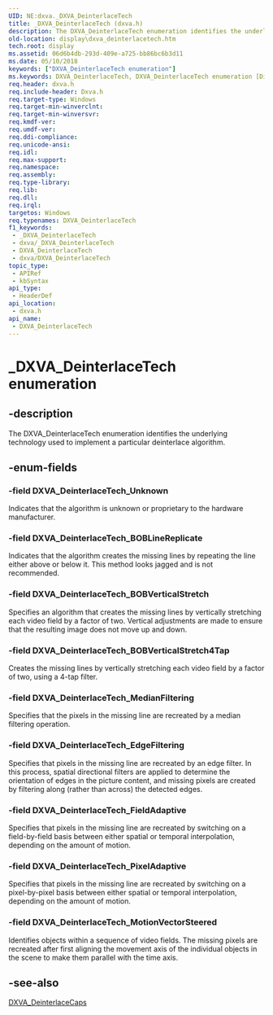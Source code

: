```yaml
---
UID: NE:dxva._DXVA_DeinterlaceTech
title: _DXVA_DeinterlaceTech (dxva.h)
description: The DXVA_DeinterlaceTech enumeration identifies the underlying technology used to implement a particular deinterlace algorithm.
old-location: display\dxva_deinterlacetech.htm
tech.root: display
ms.assetid: 06d6b4db-293d-409e-a725-bb86bc6b3d11
ms.date: 05/10/2018
keywords: ["DXVA_DeinterlaceTech enumeration"]
ms.keywords: DXVA_DeinterlaceTech, DXVA_DeinterlaceTech enumeration [Display Devices], DXVA_DeinterlaceTech_BOBLineReplicate, DXVA_DeinterlaceTech_BOBVerticalStretch, DXVA_DeinterlaceTech_BOBVerticalStretch4Tap, DXVA_DeinterlaceTech_EdgeFiltering, DXVA_DeinterlaceTech_FieldAdaptive, DXVA_DeinterlaceTech_MedianFiltering, DXVA_DeinterlaceTech_MotionVectorSteered, DXVA_DeinterlaceTech_PixelAdaptive, DXVA_DeinterlaceTech_Unknown, _DXVA_DeinterlaceTech, display.dxva_deinterlacetech, dxva/DXVA_DeinterlaceTech, dxva/DXVA_DeinterlaceTech_BOBLineReplicate, dxva/DXVA_DeinterlaceTech_BOBVerticalStretch, dxva/DXVA_DeinterlaceTech_BOBVerticalStretch4Tap, dxva/DXVA_DeinterlaceTech_EdgeFiltering, dxva/DXVA_DeinterlaceTech_FieldAdaptive, dxva/DXVA_DeinterlaceTech_MedianFiltering, dxva/DXVA_DeinterlaceTech_MotionVectorSteered, dxva/DXVA_DeinterlaceTech_PixelAdaptive, dxva/DXVA_DeinterlaceTech_Unknown, dxvaref_ce829a5b-1e09-43e6-b90c-f7501476f280.xml
req.header: dxva.h
req.include-header: Dxva.h
req.target-type: Windows
req.target-min-winverclnt: 
req.target-min-winversvr: 
req.kmdf-ver: 
req.umdf-ver: 
req.ddi-compliance: 
req.unicode-ansi: 
req.idl: 
req.max-support: 
req.namespace: 
req.assembly: 
req.type-library: 
req.lib: 
req.dll: 
req.irql: 
targetos: Windows
req.typenames: DXVA_DeinterlaceTech
f1_keywords:
 - _DXVA_DeinterlaceTech
 - dxva/_DXVA_DeinterlaceTech
 - DXVA_DeinterlaceTech
 - dxva/DXVA_DeinterlaceTech
topic_type:
 - APIRef
 - kbSyntax
api_type:
 - HeaderDef
api_location:
 - dxva.h
api_name:
 - DXVA_DeinterlaceTech
---
```


# _DXVA_DeinterlaceTech enumeration


## -description

The DXVA_DeinterlaceTech enumeration identifies the underlying technology used to implement a particular deinterlace algorithm.

## -enum-fields

### -field DXVA_DeinterlaceTech_Unknown

Indicates that the algorithm is unknown or proprietary to the hardware manufacturer.

### -field DXVA_DeinterlaceTech_BOBLineReplicate

Indicates that the algorithm creates the missing lines by repeating the line either above or below it. This method looks jagged and is not recommended.

### -field DXVA_DeinterlaceTech_BOBVerticalStretch

Specifies an algorithm that creates the missing lines by vertically stretching each video field by a factor of two. Vertical adjustments are made to ensure that the resulting image does not move up and down.

### -field DXVA_DeinterlaceTech_BOBVerticalStretch4Tap

Creates the missing lines by vertically stretching each video field by a factor of two, using a 4-tap filter.

### -field DXVA_DeinterlaceTech_MedianFiltering

Specifies that the pixels in the missing line are recreated by a median filtering operation.

### -field DXVA_DeinterlaceTech_EdgeFiltering

Specifies that pixels in the missing line are recreated by an edge filter. In this process, spatial directional filters are applied to determine the orientation of edges in the picture content, and missing pixels are created by filtering along (rather than across) the detected edges.

### -field DXVA_DeinterlaceTech_FieldAdaptive

Specifies that pixels in the missing line are recreated by switching on a field-by-field basis between either spatial or temporal interpolation, depending on the amount of motion.

### -field DXVA_DeinterlaceTech_PixelAdaptive

Specifies that pixels in the missing line are recreated by switching on a pixel-by-pixel basis between either spatial or temporal interpolation, depending on the amount of motion.

### -field DXVA_DeinterlaceTech_MotionVectorSteered

Identifies objects within a sequence of video fields. The missing pixels are recreated after first aligning the movement axis of the individual objects in the scene to make them parallel with the time axis.

## -see-also

<a href="https://docs.microsoft.com/windows-hardware/drivers/ddi/dxva/ns-dxva-_dxva_deinterlacecaps">DXVA_DeinterlaceCaps</a>

